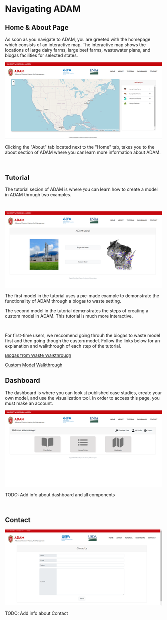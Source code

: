 <h1> Navigating ADAM </h1>

<h2>Home & About Page</h2>

<p>
    As soon as you navigate to ADAM, you are greeted with the homepage which consists of an interactive map. The interactive map shows the locations of large dairy farms, large beef farms, wastewater plans, and biogas facilities for selected states.
<p>

<a href="http://54.208.179.171:8000/">
<img src="Pictures\Navigation\homepg.png">
</a>

<br>

<p>
    Clicking the "About" tab located next to the "Home" tab, takes you to the about section of ADAM where you can learn more information about ADAM. 
</p>

<br>

<h2> Tutorial </h2>

<p>The tutorial secion of ADAM is where you can learn how to create a model in ADAM through two examples.</p>

<br>

<a href="http://54.208.179.171:8000/tryit"><img src="Pictures\Navigation\tutorialpg.png">
</a>

<p>The first model in the tutorial uses a pre-made example to demonstrate the functionality of ADAM through a biogas to waste setting.
</p>

<p>The second model in the tutorial demonstrates the steps of creating a custom model in ADAM. This tutorial is much more interactive. 
</p>

<br>

<p>For first-time users, we reccomend going throuh the biogas to waste model first and then going though the custom model. Follow the links below for an explanation and walkthrough of each step of the tutorial. 
</p>
<a href="biogas_from_waste.html">Biogas from Waste Walkthrough</a>

<a href="custom_model_pg1.html">Custom Model Walkthrough</a>
<br>

<h2>Dashboard</h2>

<p>
    The dashboard is where you can look at published case studies, create your own model, and use the visualization tool. In order to access this page, you must make an account.
</p>

<img src="Pictures\Navigation\dashboardpg.png">
<p>TODO: Add info about dashboard and all components</p> 
<br> 

<h2>Contact</h2>

<img src="Pictures\Navigation\contactpg.png">
<p>TODO: Add info about Contact</p> 

<br>
<br>

